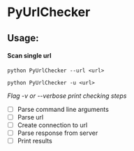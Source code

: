 # PyUrlChecker

## Usage:
#### Scan single url
`python PyUrlChecker --url <url>`

`python PyUrlChecker -u <url>`

*Flag -v or --verbose print checking steps*


- [ ] Parse command line arguments
- [ ] Parse url
- [ ] Create connection to url
- [ ] Parse response from server
- [ ] Print results
